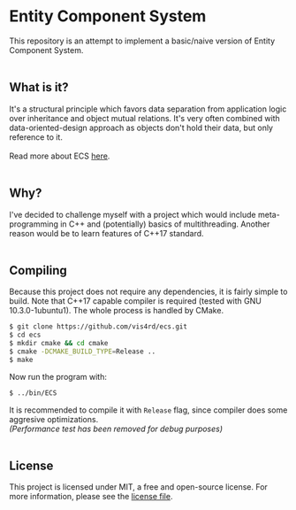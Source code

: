 # Entity Component System
This repository is an attempt to implement a basic/naive version of Entity Component System.<br>
<br>
## What is it?
It's a structural principle which favors data separation from application logic over inheritance and object mutual relations. It's very often combined with data-oriented-design approach as objects don't hold their data, but only reference to it.<br>
<br>
Read more about ECS [here](https://en.wikipedia.org/wiki/Entity_component_system "Entity Component System - Wikipedia").<br>
<br>
## Why?
I've decided to challenge myself with a project which would include meta-programming in C++ and (potentially) basics of multithreading. Another reason would be to learn features of C++17 standard.<br>
<br>
## Compiling
Because this project does not require any dependencies, it is fairly simple to build. Note that C++17 capable compiler is required (tested with GNU 10.3.0-1ubuntu1). The whole process is handled by CMake.<br>
```bash
$ git clone https://github.com/vis4rd/ecs.git
$ cd ecs
$ mkdir cmake && cd cmake
$ cmake -DCMAKE_BUILD_TYPE=Release ..
$ make
```
Now run the program with:
```bash
$ ../bin/ECS
```
It is recommended to compile it with `Release` flag, since compiler does some aggresive optimizations.<br>
*(Performance test has been removed for debug purposes)*<br>
<br>
## License
This project is licensed under MIT, a free and open-source license. For more information, please see the [license file](LICENSE.md "LICENCE.md").
